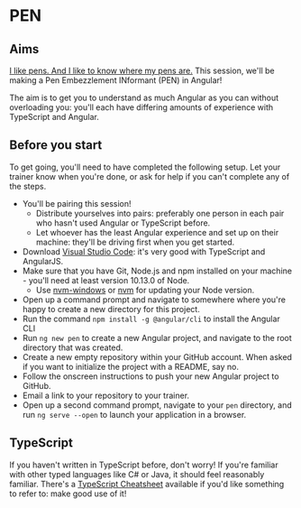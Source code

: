 # PEN

## Aims

[I like pens. And I like to know where my pens are.](https://www.youtube.com/watch?v=prNQrG_M-ZY) This session, we'll be making a Pen Embezzlement INformant (PEN) in Angular!

The aim is to get you to understand as much Angular as you can without overloading you: you'll each have differing amounts of experience with TypeScript and Angular.

## Before you start

To get going, you'll need to have completed the following setup. Let your trainer know when you're done, or ask for help if you can't complete any of the steps.

  - You'll be pairing this session!
      - Distribute yourselves into pairs: preferably one person in each pair who hasn't used Angular or TypeScript before.
      - Let whoever has the least Angular experience and set up on their machine: they'll be driving first when you get started.
  - Download [Visual Studio Code](https://code.visualstudio.com/): it's very good with TypeScript and AngularJS.
  - Make sure that you have Git, Node.js and npm installed on your machine - you'll need at least version 10.13.0 of Node.
      - Use [nvm-windows](https://github.com/coreybutler/nvm-windows) or [nvm](https://github.com/nvm-sh/nvm) for updating your Node version.
  - Open up a command prompt and navigate to somewhere where you're happy to create a new directory for this project.
  - Run the command `npm install -g @angular/cli` to install the Angular CLI
  - Run `ng new pen` to create a new Angular project, and navigate to the root directory that was created.
  - Create a new empty repository within your GitHub account. When asked if you want to initialize the project with a README, say no.
  - Follow the onscreen instructions to push your new Angular project to GitHub.
  - Email a link to your repository to your trainer.
  - Open up a second command prompt, navigate to your `pen` directory, and run `ng serve --open` to launch your application in a browser.

## TypeScript

If you haven't written in TypeScript before, don't worry! If you're familiar with other typed languages like C# or Java, it should feel reasonably familiar. There's a [TypeScript Cheatsheet](TypescriptCheatsheet.md) available if you'd like something to refer to: make good use of it!